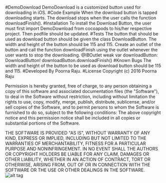 #DemoDownload
    DemoDownload is a customized button used for downloading in iOS.
#Code Example
    When the download button is tapped downloading starts. The download stops when the user calls the function downloadFinish().
#Installation
        To install the Download Button, the user must first import DemoDownload from cocoapods to his/her respective project. Then podfile should be updated. 
#Tests
        The button that should be used as download button should be given the class DownloadButton. The width and height of the button should be 115 and 115. Create an outlet of the button and call the function downloadFinish using the outlet whenever the user wants to stop the downloading.
        @IBOutlet weak var downloadButton: DownloadButton!
        downloadButton.downloadFinish()
#Known Bugs
        The width and height of the button to be used as download button should be 115 and 115.
#Developed By
        Poorna Raju.
#License
        Copyright (c) 2016 Poorna Raju

Permission is hereby granted, free of charge, to any person obtaining a copy of this software and associated documentation files (the "Software"), to deal in the Software without restriction, including without limitation the rights to use, copy, modify, merge, publish, distribute, sublicense, and/or sell copies of the Software, and to permit persons to whom the Software is furnished to do so, subject to the following conditions:
The above copyright notice and this permission notice shall be included in all copies or substantial portions of the Software.

THE SOFTWARE IS PROVIDED "AS IS", WITHOUT WARRANTY OF ANY KIND, EXPRESS OR IMPLIED, INCLUDING BUT NOT LIMITED TO THE WARRANTIES OF MERCHANTABILITY, FITNESS FOR A PARTICULAR PURPOSE AND NONINFRINGEMENT. IN NO EVENT SHALL THE AUTHORS OR COPYRIGHT HOLDERS BE LIABLE FOR ANY CLAIM, DAMAGES OR OTHER LIABILITY, WHETHER IN AN ACTION OF CONTRACT, TORT OR OTHERWISE, ARISING FROM, OUT OF OR IN CONNECTION WITH THE SOFTWARE OR THE USE OR OTHER DEALINGS IN THE SOFTWARE.
![alt tag](https://uimovement.com/media/resource_image/image_2648.gif)
